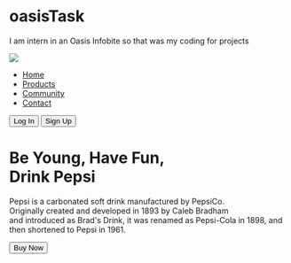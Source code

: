 # oasisTask
I am intern in an Oasis Infobite so that was my coding for projects
<html lang="en">
<head>
    <meta charset="UTF-8">
    <meta http-equiv="X-UA-Compatible" content="IE=edge">
    <meta name="viewport" content="width=device-width, initial-scale=1.0">
    <link rel="stylesheet" type="text/css" href="style.css">
    <title>Landing Page Design Using HTML & CSS</title>
</head>
<body>
    <div class="container">
        <div class="header">
            <img src="the-forest-pc-global.png" class="logo">
            <nav>
                <ul>
                    <li><a href="">Home</a></li>
                    <li><a href="">Products</a></li>
                    <li><a href="">Community</a></li>
                    <li><a href="">Contact</a></li>
                </ul>
            </nav>
            <button class="btn" id="btn1">Log In</button>
            <button class="btn" id="btn2">Sign Up</button>
        </div>
        <div class="content">
            <div class="text">
            <h1>Be Young, Have Fun, <br> <span>Drink Pepsi</span></h1>
            <p>Pepsi is a carbonated soft drink manufactured by PepsiCo. <br>Originally created and developed in 1893 by Caleb Bradham <br>and introduced as Brad's Drink, it was renamed as Pepsi-Cola in 1898, and then shortened to Pepsi in 1961.
            </p>
            <button class="btn3">Buy Now</button>
            </div>
        <div class="pepsi">
        <img src="" alt="">
        </div>
        </div>
    </div>
</body>
</html>
